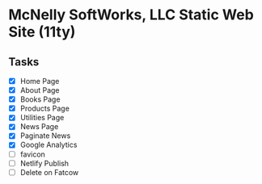 # McNelly SoftWorks, LLC Static Web Site (11ty)

## Tasks

- [x] Home Page
- [x] About Page
- [x] Books Page
- [x] Products Page
- [x] Utilities Page
- [x] News Page
- [x] Paginate News
- [x] Google Analytics
- [ ] favicon
- [ ] Netlify Publish
- [ ] Delete on Fatcow

